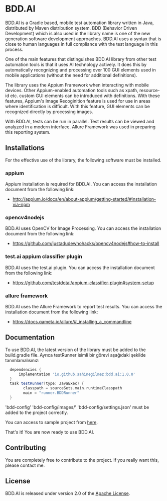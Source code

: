 [license]: http://www.apache.org/licenses/LICENSE-2.0 "Apache License 2.0"
[CONTRIBUTING.md]: .github/CONTRIBUTING.md
[CODE_OF_CONDUCT.md]: CODE_OF_CONDUCT.md

# BDD.AI

BDD.AI is a Gradle based, mobile test automation library written in Java, distributed by Maven distribution system. BDD (Behavior Driven Development) which is also used in the library name is one of the new generation software development approaches. BDD.AI uses a syntax that is close to human languages ​​in full compliance with the test language in this process.

One of the main features that distinguishes BDD.AI library from other test automation tools is that it uses AI technology actively. It does this by automatically recognizing and processing over 100 GUI elements used in mobile applications (without the need for additional definitions).

The library uses the Appium Framework when interacting with mobile devices. Other Appium-enabled automation tools such as xpath, resource-id etc. custom GUI elements can be introduced with definitions. With these features, Appium's Image Recoginition feature is used for use in areas where identification is difficult. With this feature, GUI elements can be recognized directly by processing images.

With BDD.AI, tests can be run in parallel. Test results can be viewed and analyzed in a modern interface. Allure Framework was used in preparing this reporting system.

## Installations

For the effective use of the library, the following software must be installed.

### appium

Appium installation is required for BDD.AI. You can access the installation document from the following link:

* http://appium.io/docs/en/about-appium/getting-started/#installation-via-npm

### opencv4nodejs

BDD.AI uses OpenCV for Image Processing. You can access the installation document from the following link:

* https://github.com/justadudewhohacks/opencv4nodejs#how-to-install

### test.ai appium classifier plugin

BDD.AI uses the test.ai plugin. You can access the installation document from the following link:

* https://github.com/testdotai/appium-classifier-plugin#system-setup

### allure framework

BDD.AI uses the Allure Framework to report test results. You can access the installation document from the following link:

* https://docs.qameta.io/allure/#_installing_a_commandline

## Documentation
To use BDD.AI, the latest version of the library must be added to the build.gradle file. Ayrıca testRunner isimli bir görevi aşağıdaki şekilde tanımlamalısınız: 

```groovy
  dependencies {
      implementation 'io.github.sahinegilmez:bdd.ai:1.0.0'
  }
  task testRunner(type: JavaExec) {
        classpath = sourceSets.main.runtimeClasspath
        main = "runner.BDDRunner"
  }
```


'bdd-config' 'bdd-config/images/' 'bdd-config/settings.json' must be added to the project correctly.

You can access to sample project from [here](https://github.com/SahinEgilmez/bdd.ai).

That's it! You are now ready to use BDD.AI.

## Contributing

You are completely free to contribute to the project. If you really want this, please contact me.

## License

BDD.AI is released under version 2.0 of the [Apache License][license].